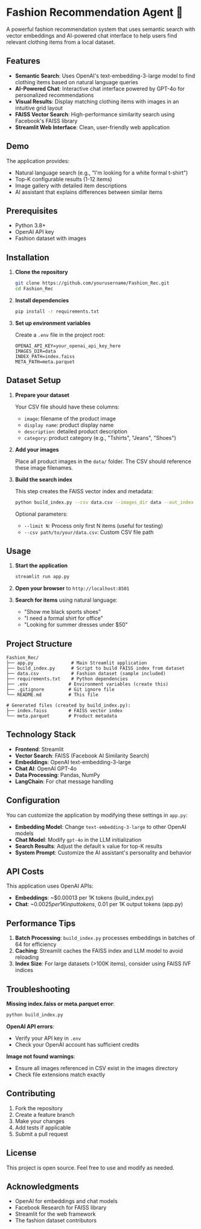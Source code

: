 # Fashion Recommendation Agent 🧵

A powerful fashion recommendation system that uses semantic search with vector embeddings and AI-powered chat interface to help users find relevant clothing items from a local dataset.

## Features

- **Semantic Search**: Uses OpenAI's text-embedding-3-large model to find clothing items based on natural language queries
- **AI-Powered Chat**: Interactive chat interface powered by GPT-4o for personalized recommendations
- **Visual Results**: Display matching clothing items with images in an intuitive grid layout
- **FAISS Vector Search**: High-performance similarity search using Facebook's FAISS library
- **Streamlit Web Interface**: Clean, user-friendly web application

## Demo

The application provides:
- Natural language search (e.g., "I'm looking for a white formal t-shirt")
- Top-K configurable results (1-12 items)
- Image gallery with detailed item descriptions
- AI assistant that explains differences between similar items

## Prerequisites

- Python 3.8+
- OpenAI API key
- Fashion dataset with images

## Installation

1. **Clone the repository**
   ```bash
   git clone https://github.com/yourusername/Fashion_Rec.git
   cd Fashion_Rec
   ```

2. **Install dependencies**
   ```bash
   pip install -r requirements.txt
   ```

3. **Set up environment variables**
   
   Create a `.env` file in the project root:
   ```env
   OPENAI_API_KEY=your_openai_api_key_here
   IMAGES_DIR=data
   INDEX_PATH=index.faiss
   META_PATH=meta.parquet
   ```

## Dataset Setup

1. **Prepare your dataset**
   
   Your CSV file should have these columns:
   - `image`: filename of the product image
   - `display name`: product display name
   - `description`: detailed product description  
   - `category`: product category (e.g., "Tshirts", "Jeans", "Shoes")

2. **Add your images**
   
   Place all product images in the `data/` folder. The CSV should reference these image filenames.

3. **Build the search index**
   
   This step creates the FAISS vector index and metadata:
   ```bash
   python build_index.py --csv data.csv --images_dir data --out_index index.faiss --out_meta meta.parquet
   ```
   
   Optional parameters:
   - `--limit N`: Process only first N items (useful for testing)
   - `--csv path/to/your/data.csv`: Custom CSV file path

## Usage

1. **Start the application**
   ```bash
   streamlit run app.py
   ```

2. **Open your browser** to `http://localhost:8501`

3. **Search for items** using natural language:
   - "Show me black sports shoes"
   - "I need a formal shirt for office"
   - "Looking for summer dresses under $50"

## Project Structure

```
Fashion_Rec/
├── app.py              # Main Streamlit application
├── build_index.py      # Script to build FAISS index from dataset
├── data.csv            # Fashion dataset (sample included)
├── requirements.txt    # Python dependencies
├── .env               # Environment variables (create this)
├── .gitignore         # Git ignore file
└── README.md          # This file

# Generated files (created by build_index.py):
├── index.faiss        # FAISS vector index
└── meta.parquet       # Product metadata
```

## Technology Stack

- **Frontend**: Streamlit
- **Vector Search**: FAISS (Facebook AI Similarity Search)
- **Embeddings**: OpenAI text-embedding-3-large
- **Chat AI**: OpenAI GPT-4o
- **Data Processing**: Pandas, NumPy
- **LangChain**: For chat message handling

## Configuration

You can customize the application by modifying these settings in `app.py`:

- **Embedding Model**: Change `text-embedding-3-large` to other OpenAI models
- **Chat Model**: Modify `gpt-4o` in the LLM initialization
- **Search Results**: Adjust the default `k` value for top-K results
- **System Prompt**: Customize the AI assistant's personality and behavior

## API Costs

This application uses OpenAI APIs:
- **Embeddings**: ~$0.00013 per 1K tokens (build_index.py)
- **Chat**: ~$0.0025 per 1K input tokens, ~$0.01 per 1K output tokens (app.py)

## Performance Tips

1. **Batch Processing**: `build_index.py` processes embeddings in batches of 64 for efficiency
2. **Caching**: Streamlit caches the FAISS index and LLM model to avoid reloading
3. **Index Size**: For large datasets (>100K items), consider using FAISS IVF indices

## Troubleshooting

**Missing index.faiss or meta.parquet error**:
```bash
python build_index.py
```

**OpenAI API errors**:
- Verify your API key in `.env`
- Check your OpenAI account has sufficient credits

**Image not found warnings**:
- Ensure all images referenced in CSV exist in the images directory
- Check file extensions match exactly

## Contributing

1. Fork the repository
2. Create a feature branch
3. Make your changes
4. Add tests if applicable
5. Submit a pull request

## License

This project is open source. Feel free to use and modify as needed.

## Acknowledgments

- OpenAI for embeddings and chat models
- Facebook Research for FAISS library
- Streamlit for the web framework
- The fashion dataset contributors